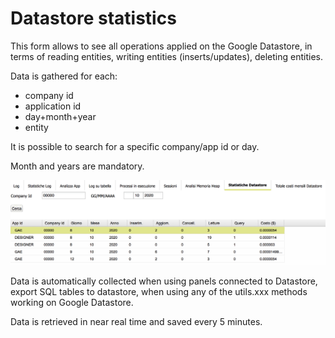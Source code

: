 # Datastore statistics

This form allows to see all operations applied on the Google Datastore, in terms of reading entities, writing entities \(inserts/updates\), deleting entities.

Data is gathered for each:

* company id
* application id
* day+month+year
* entity

It is possible to search for a specific company/app id or day.

Month and years are mandatory.

![](../../.gitbook/assets/schermata-2020-10-12-alle-15.53.07.png)

Data is automatically collected when using panels connected to Datastore, export SQL tables to datastore, when using any of the utils.xxx methods working on Google Datastore.

Data is retrieved in near real time and saved every 5 minutes.

